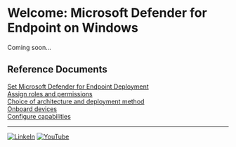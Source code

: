 # Welcome: Microsoft Defender for Endpoint on Windows
Coming soon...

## Reference Documents
[Set Microsoft Defender for Endpoint Deployment](https://learn.microsoft.com/en-us/defender-endpoint/production-deployment)<br>
[Assign roles and permissions](https://learn.microsoft.com/en-us/defender-endpoint/prepare-deployment)<br>
[Choice of architecture and deployment method](https://learn.microsoft.com/en-us/defender-endpoint/deployment-strategy)<br>
[Onboard devices](https://learn.microsoft.com/en-us/defender-endpoint/onboarding)<br>
[Configure capabilities](https://learn.microsoft.com/en-us/defender-endpoint/onboard-configure)

<hr>

[![LinkeIn](../Platforms/Assets/Pictures/LinkeIn.png)](https://www.linkedin.com/in/c-lessi/)
[![YouTube](../Platforms/Assets/Pictures/YouTube.png)](https://www.youtube.com/channel/UCk8wUhDaJ6pnP_1G5ugrQ1A)
